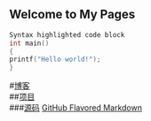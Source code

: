 ## Welcome to My Pages

```c
Syntax highlighted code block
int main()
{
printf("Hello world!");
}
```
#[博客](http://www.baidu.com/)  
##[项目]()  
###[源码]()
 [GitHub Flavored Markdown](https://guides.github.com/features/mastering-markdown/)
